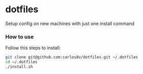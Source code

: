 # dotfiles

Setup config on new machines with just one install command

### How to use

Follow this steps to install:

```bash
git clone git@github.com:carlos8v/dotfiles.git ~/.dotfiles
cd ~/.dotfiles
./install.sh
```
